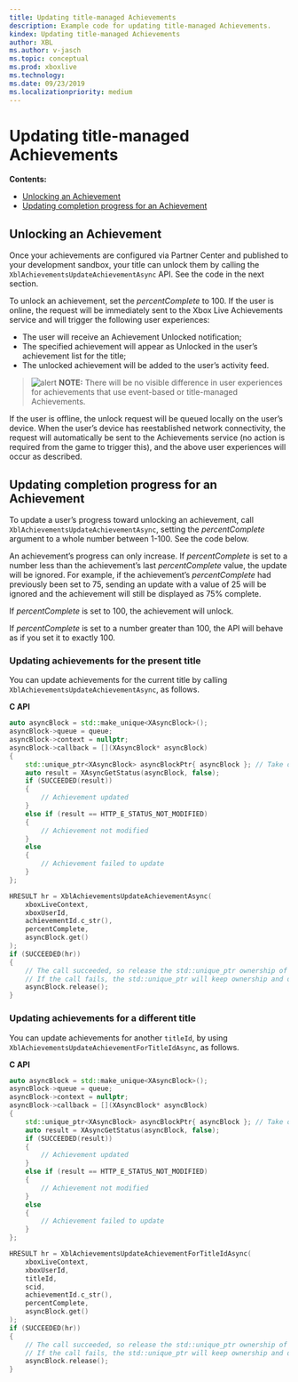 ```yaml
---
title: Updating title-managed Achievements
description: Example code for updating title-managed Achievements.
kindex: Updating title-managed Achievements
author: XBL
ms.author: v-jasch
ms.topic: conceptual
ms.prod: xboxlive
ms.technology: 
ms.date: 09/23/2019
ms.localizationpriority: medium
---
```


# Updating title-managed Achievements

**Contents:**
* [Unlocking an Achievement](#unlocking-an-achievement)
* [Updating completion progress for an Achievement](#updating-an-achievement)


<!-- ===================================================== -->
<a id="unlocking-an-achievement"></a>

## Unlocking an Achievement

Once your achievements are configured via Partner Center and published to your development sandbox, your title can unlock them by calling the `XblAchievementsUpdateAchievementAsync` API.
See the code in the next section.

To unlock an achievement, set the *percentComplete* to 100.
If the user is online, the request will be immediately sent to the Xbox Live Achievements service and will trigger the following user experiences:
-   The user will receive an Achievement Unlocked notification;
-   The specified achievement will appear as Unlocked in the user’s achievement list for the title;
-   The unlocked achievement will be added to the user’s activity feed.
>![alert](note.gif) **NOTE:** There will be no visible difference in user experiences for achievements that use event-based or title-managed Achievements.

If the user is offline, the unlock request will be queued locally on the user’s device.
When the user’s device has reestablished network connectivity, the request will automatically be sent to the Achievements service (no action is required from the game to trigger this), and the above user experiences will occur as described.


<!-- ===================================================== -->
<a id="updating-an-achievement"></a>

## Updating completion progress for an Achievement

To update a user’s progress toward unlocking an achievement, call `XblAchievementsUpdateAchievementAsync`, setting the *percentComplete* argument to a whole number between 1-100.
See the code below.

An achievement’s progress can only increase.
If *percentComplete* is set to a number less than the achievement’s last *percentComplete* value, the update will be ignored. 
For example, if the achievement’s *percentComplete* had previously been set to 75, sending an update with a value of 25 will be ignored and the achievement will still be displayed as 75% complete.

If *percentComplete* is set to 100, the achievement will unlock.

If *percentComplete* is set to a number greater than 100, the API will behave as if you set it to exactly 100.


### Updating achievements for the present title

You can update achievements for the current title by calling `XblAchievementsUpdateAchievementAsync`, as follows.

**C API**
<!-- XblAchievementsUpdateAchievementAsync.md -->
```cpp
auto asyncBlock = std::make_unique<XAsyncBlock>();
asyncBlock->queue = queue;
asyncBlock->context = nullptr;
asyncBlock->callback = [](XAsyncBlock* asyncBlock)
{
    std::unique_ptr<XAsyncBlock> asyncBlockPtr{ asyncBlock }; // Take over ownership of the XAsyncBlock*
    auto result = XAsyncGetStatus(asyncBlock, false);
    if (SUCCEEDED(result))
    {
        // Achievement updated
    }
    else if (result == HTTP_E_STATUS_NOT_MODIFIED)
    {
        // Achievement not modified
    }
    else
    {
        // Achievement failed to update
    }
};

HRESULT hr = XblAchievementsUpdateAchievementAsync(
    xboxLiveContext,
    xboxUserId,
    achievementId.c_str(),
    percentComplete,
    asyncBlock.get()
);
if (SUCCEEDED(hr))
{
    // The call succeeded, so release the std::unique_ptr ownership of XAsyncBlock* since the callback will take over ownership.
    // If the call fails, the std::unique_ptr will keep ownership and delete the XAsyncBlock*
    asyncBlock.release();
}
```

<!-- not present in public 
**Reference**
* [XAsyncBlock](xasyncblock.md)
* [XAsyncGetStatus](xasyncgetstatus.md)
* [XblAchievementsUpdateAchievementAsync](xblachievementsupdateachievementasync.md)
-->


### Updating achievements for a different title

You can update achievements for another `titleId`, by using `XblAchievementsUpdateAchievementForTitleIdAsync`, as follows.

**C API**
<!-- XblAchievementsUpdateAchievementForTitleIdAsync.md -->
```cpp
auto asyncBlock = std::make_unique<XAsyncBlock>();
asyncBlock->queue = queue;
asyncBlock->context = nullptr;
asyncBlock->callback = [](XAsyncBlock* asyncBlock)
{
    std::unique_ptr<XAsyncBlock> asyncBlockPtr{ asyncBlock }; // Take over ownership of the XAsyncBlock*
    auto result = XAsyncGetStatus(asyncBlock, false);
    if (SUCCEEDED(result))
    {
        // Achievement updated
    }
    else if (result == HTTP_E_STATUS_NOT_MODIFIED)
    {
        // Achievement not modified
    }
    else
    {
        // Achievement failed to update
    }
};

HRESULT hr = XblAchievementsUpdateAchievementForTitleIdAsync(
    xboxLiveContext,
    xboxUserId,
    titleId,
    scid,
    achievementId.c_str(),
    percentComplete,
    asyncBlock.get()
);
if (SUCCEEDED(hr))
{
    // The call succeeded, so release the std::unique_ptr ownership of XAsyncBlock* since the callback will take over ownership.
    // If the call fails, the std::unique_ptr will keep ownership and delete the XAsyncBlock*
    asyncBlock.release();
}
```

<!-- not present in public 
**Reference**
* [XAsyncBlock](xasyncblock.md)
* [XAsyncGetStatus](xasyncgetstatus.md)
* [XblAchievementsUpdateAchievementForTitleIdAsync](xblachievementsupdateachievementfortitleidasync.md)
-->
